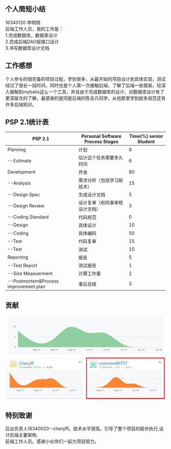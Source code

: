 ## 个人简短小结
16340120 李明旭  
后端工作人员，我的工作是：  
1.完成数据库，数据表设计    
2.完成后端DAO层接口设计  
3.书写数据库设计文档  

## 工作感想
个人参与的很完备的项目过程，学到很多，从最开始的项目设计到具体实现，测试经过了很长一段时间，同时也是个人第一次接触后端，了解了后端一些框架，较深入接触到mybatis这么一个工具，并且由于完成数据库的设计，对数据库设计有了更深层次的了解。最感谢的是同是后端的陈吉凡同学，从他那里学到挺多规范还有许多后端知识。

## PSP 2.1统计表
|PSP 2.1  | Personal Software Process Stages | Time(%) senior Student  | 
|--|--|--
| Planning |计划  |8
|--Estimate|估计这个任务需要多久时间|6
|Development|开发|80
|--Analysis|需求分析（包括学习新技术）|15
|--Design Spec|生成设计文档|5
|--Design Review|设计复审（和同事审核设计文档）|3
|--Coding Standard|代码规范|0
|--Design|具体设计|10
|--Coding|具体编码|50
|--Test|代码复审|15
|--Test|测试|10
|Reporting|报告|5
|--Test Report|测试报告|1
|--Size Measuerment|计算工作量|2
|--Postmortem&Process improvement plan|事后总结|3

## 贡献
![个人贡献](./images/LMX.png)
## 特别致谢
后台负责人16340020--chenjiff。技术水平很高，引导了整个项目的稳步执行,设计后端主要架构.  
前端工作人员。感谢小伙伴们一起为项目努力。  
